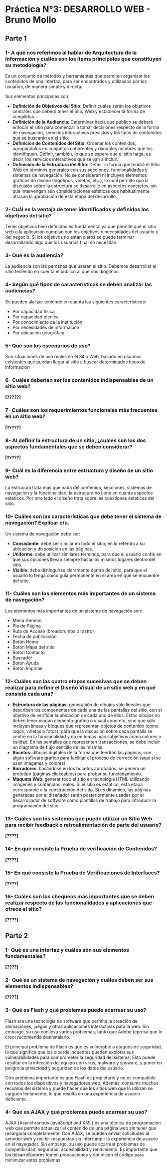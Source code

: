 # Práctica N°3: DESARROLLO WEB - Bruno Mollo

## Parte 1 

### 1- A qué nos referimos al hablar de Arquitectura de la Información y cuáles son los ítems principales que constituyen su metodología?  

Es un conjunto de métodos y herramientas que permiten organizar los contenidos de una interfaz, para ser encontrados y utilizados por los usuarios, de manera simple y directa. 

Sus elementos principales son:
- **Definición de Objetivos del Sitio**: Definir cuáles serán los objetivos centrales que deberá tener el Sitio Web y establecer la forma de cumplirlos
- **Definición de la Audiencia**: Determinar hacia que público se deberá enfocar el sitio para comenzar a tomar decisiones respecto de la forma de navegación, servicios interactivos previstos y los tipos de contenidos que se buscarán en el sitio.
- **Definición de Contenidos del Sitio**: Ordenar los contenidos, agrupándolos en conjuntos coherentes y dándoles nombres que los identifiquen. Definir, también, lo que se espera que el sitio haga, es decir, los servicios interactivos que se van a incluir.
- **Definición de la Estructura del Sitio**: Definir la forma que tendrá el Sitio Web en términos generales con sus secciones, funcionalidades y sistemas de navegación. No se consideran ni incluyen elementos gráficos de diseño (logotipos, viñetas, etc.), lo cual permite que la discusión sobre la estructura se desarrolle en aspectos concretos, sin que intervengan aún consideraciones estéticas que habitualmente atrasan la aprobación de esta etapa del desarrollo.

### 2- Cuál es la ventaja de tener identificados y definidos los objetivos del sitio?
Tener objetivos bien definidos es fundamental ya que permite que el sitio web o la aplicación cumplan con los objetivos y necesidades del usuario y del negocio. Si los objetivos no estan claros se puede terminar desarrollando algo que los usuarios final no necesitan.

### 3- Qué es la audiencia?
La audiencia son las perosnas que usaran el sitio. Debemos desarrollar el sitio teniendo en cuenta el publico al que nos dirigimos.

### 4- Según qué tipos de características se deben analizar las audiencias? 
Se pueden alalizar teniendo en cuanta las siguientes caracteristicas: 
- Por capacidad física
- Por capacidad técnica
- Por conocimiento de la institución
- Por necesidades de información
- Por ubicación geográfica

### 5- Qué son los escenarios de uso?  
Son situaciones de uso reales en el Sitio Web, basado en usuarios existentes que puedan llegar al sitio a buscar determinados tipos de información

### 6- Cuáles deberían ser los contenidos indispensables de un sitio web?
**[?????]**

### 7- Cuáles son los requerimientos funcionales más frecuentes en un sitio web?  
**[?????]**

### 8- Al definir la estructura de un sitio, ¿cuáles son los dos aspectos fundamentales que se  deben considerar?
**[?????]**

### 9- Cuál es la diferencia entre estructura y diseño de un sitio web?
La estrucura trata mas que nada del contenido, secciones, sistemas de navegacion y la funcionalidad; la estrucura no tiene en cuanta aspectos esteticos. Por otro lado el diseño trata sobre las cuestiones esteticas del sitio.   

### 10- Cuáles son las características que debe tener el sistema de navegación? Explicar c/u.  
Un sistema de navegación debe ser:
- **Consistente**: debe ser similar en todo el sitio, en lo referido a su ubicación y disposición en las páginas.
- **Uniforme**: debe utilizar similares términos, para que el usuario confíe en que sus opciones llevan siempre hacia los mismos lugares dentro del sitio.
- **Visible**: debe distinguirse claramente dentro del sitio, para que el usuario lo tenga como guía permanente en el área en que se encuentre del sitio.

### 11- Cuáles son los elementos más importantes de un sistema de navegación?  
Los elementos más importantes de un sistema de navegación son:
- Menú General
- Pie de Página
- Ruta de Acceso (breadcrumbs o rastro)
- Fecha de publicación
- Botón Home
- Botón Mapa del sitio
- Botón Contacto
- Buscador
- Botón Ayuda
- Botón Imprimir

### 12- Cuáles son las cuatro etapas sucesivas que se deben realizar para definir el Diseño Visual de un sitio web y en qué consiste cada una?  
- **Estructura de las páginas**: generación de dibujos sólo lineales que describen los componentes de cada una de las pantallas del sitio, con el objetivo de verificar la ubicación de cada uno de ellos. Estos dibujos no deben tener ningún elemento gráfico o visual concreto, sino que sólo incluyen líneas y bloques que representan objetos de contenido (como logos, viñetas o fotos), para que la discusión sobre cada pantalla se centre en la funcionalidad y no en temas más subjetivos como colores o calidad. En las pantallas que representen transacciones, se debe incluir un diagrama de flujo sencillo de las mismas.
- **Bocetos**: dibujos digitales de la forma que tendrán las páginas, con algún software gráfico para facilitar el proceso de corrección (aquí sí se usan imágenes y colores)
- **Borradores**: basándose en los bocetos aprobados, se genera un prototipo (páginas clickeables) para probar su funcionamiento.
- **Maqueta Web**: generar todo el sitio en tecnología HTML utilizando imágenes y contenidos reales. Si el sitio es estático, esta etapa corresponde a la construcción del sitio. Si es dinámico, las páginas generadas por el diseñador serán posteriormente usadas por el desarrollador de software como plantillas de trabajo para introducir la programación del sitio.

### 13- Cuáles son los sistemas que puede utilizar un Sitio Web para recibir feedback o retroalimentación de parte del usuario?
**[????]**

### 14- En qué consiste la Prueba de verificación de Contenidos? 
**[????]**


### 15- En qué consiste la Prueba de Verificaciones de Interfaces? 
**[????]**

### 16- Cuáles son los chequeos más importantes que se deben realizar respecto de las  funcionalidades y aplicaciones que ofrece el sitio? 
**[????]**



## Parte 2 
### 1- Qué es una interfaz y cuáles son sus elementos fundamentales?  
**[????]**

### 2- Qué es un sistema de navegación y cuáles deben ser sus elementos indispensables?  
**[????]**

### 3- Qué es Flash y qué problemas puede acarrear su uso?  
Flash era una tecnología de software que permite la creación de animaciones, juegos y otras aplicaciones interactivas para la web. Sin embargo, su uso conlleva varios problemas, tanto que Adobe (epresa que lo creo) recomienda desinstalarlo.

El principal problema de Flash es que es vulnerable a ataques de seguridad, lo que significa que los ciberdelincuentes pueden explotar sus vulnerabilidades para comprometer la seguridad del sistema. Esto puede resultar en la infección del equipo con virus, malware y spyware, y poner en peligro la privacidad y seguridad de los datos del usuario.

Otro problema importante es que Flash es propietario y no es compatible con todos los dispositivos y navegadores web. Además, consume muchos recursos del sistema y puede hacer que los sitios web que lo utilizan se carguen lentamente, lo que resulta en una experiencia de usuario deficiente.

### 4- Qué es AJAX y qué problemas puede acarrear su uso? 
AJAX (Asynchronous JavaScript and XML) es una técnica de programación web que permite actualizar el contenido de una página web sin tener que recargarla completamente. Con AJAX, se pueden enviar solicitudes al servidor web y recibir respuestas sin interrumpir la experiencia de usuario en el navegador. Sin embargo, su uso puede acarrear problemas de compatibilidad, seguridad, accesibilidad y rendimiento. Es importante que los desarrolladores tomen precauciones y optimicen el código para minimizar estos problemas.
